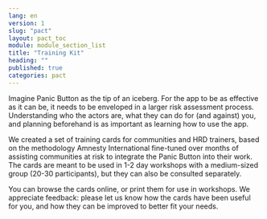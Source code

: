 ```yaml
---
lang: en
version: 1
slug: "pact"
layout: pact_toc
module: module_section_list
title: "Training Kit"
heading: ""
published: true
categories: pact
---
```


Imagine Panic Button as the tip of an iceberg. For the app to be as effective as it can be, it needs to be enveloped in a larger risk assessment process. Understanding who the actors are, what they can do for (and against) you, and planning beforehand is as important as learning how to use the app.

We created a set of training cards for communities and HRD trainers, based on the methodology Amnesty International fine-tuned over months of assisting communities at risk to integrate the Panic Button into their work. The cards are meant to be used in 1-2 day workshops with a medium-sized group (20-30 participants), but they can also be consulted separately.

You can browse the cards online, or print them for use in workshops. We appreciate feedback: please let us know how the cards have been useful for you, and how they can be improved to better fit your needs.
